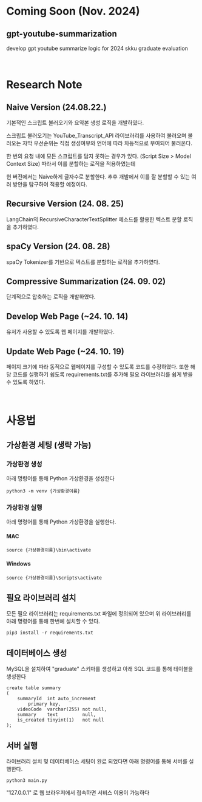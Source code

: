 # Coming Soon (Nov. 2024)

## gpt-youtube-summarization
develop gpt youtube summarize logic for 2024 skku graduate evaluation   

<br/>

# Research Note

## Naive Version (24.08.22.)
기본적인 스크립트 불러오기와 요약본 생성 로직을 개발하였다.

스크립트 불러오기는 YouTube_Transcript_API 라이브러리를 사용하여 불러오며 불러오는 자막 우선순위는 직접 생성여부와 언어에 따라 차등적으로 부여되어 불러온다.

한 번의 요청 내에 모든 스크립트를 담지 못하는 경우가 있다. (Script Size > Model Context Size) 따라서 이를 분할하는 로직을 적용하였는데

현 버전에서는 Naive하게 글자수로 분할한다. 추후 개발에서 이를 잘 분할할 수 있는 여러 방안을 탐구하여 적용할 예정이다.


## Recursive Version (24. 08. 25)
LangChain의 RecursiveCharacterTextSplitter 메소드를 활용한 텍스트 분할 로직을 추가하였다.

## spaCy Version (24. 08. 28)
spaCy Tokenizer를 기반으로 텍스트를 분할하는 로직을 추가하였다.

## Compressive Summarization (24. 09. 02)
단계적으로 압축하는 로직을 개발하였다.

## Develop Web Page (~24. 10. 14)
유저가 사용할 수 있도록 웹 페이지를 개발하였다.

## Update Web Page (~24. 10. 19)
페이지 크기에 따라 동적으로 웹페이지를 구성할 수 있도록 코드를 수정하였다.
또한 해당 코드를 실행하기 쉽도록 requirements.txt를 추가해 필요 라이브러리를 쉽게 받을 수 있도록 하였다.

<br/>

# 사용법

## 가상환경 세팅 (생략 가능)
### 가상환경 생성
아래 명령어를 통해 Python 가상환경을 생성한다
```aiignore
python3 -m venv {가상환경이름}
```

### 가상환경 실행
아래 명령어를 통해 Python 가상환경을 실행한다.
#### MAC
```aiignore
source {가상환경이름}\bin\activate
```
#### Windows
```
source {가상환경이름}\Scripts\activate
```

## 필요 라이브러리 설치
모든 필요 라이브러리는 requirements.txt 파일에 정의되어 있으며 위 라이브러리를 아래 명령어를 통해 한번에 설치할 수 있다.
```aiignore
pip3 install -r requirements.txt
```

## 데이터베이스 생성
MySQL을 설치하여 "graduate" 스키마를 생성하고 아래 SQL 코드를 통해 테이블을 생성한다
```mysql
create table summary
(
    summaryId  int auto_increment
        primary key,
    videoCode  varchar(255) not null,
    summary    text         null,
    is_created tinyint(1)   not null
);
```

## 서버 실행
라이브러리 설치 및 데이터베이스 세팅이 완료 되었다면 아래 명령어를 통해 서버를 실행한다.
```aiignore
python3 main.py
```

"127.0.0.1" 로 웹 브라우저에서 접속하면 서비스 이용이 가능하다  
